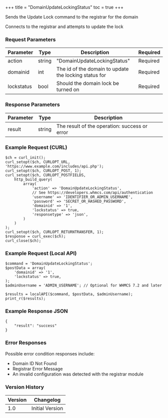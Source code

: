 +++
title = "DomainUpdateLockingStatus"
toc = true
+++

Sends the Update Lock command to the registrar for the domain

Connects to the registrar and attempts to update the lock

### Request Parameters

| Parameter | Type | Description | Required |
| --------- | ---- | ----------- | -------- |
| action | string | "DomainUpdateLockingStatus" | Required |
| domainid | int | The id of the domain to update the locking status for | Required |
| lockstatus | bool | Should the domain lock be turned on | Required |

### Response Parameters

| Parameter | Type | Description |
| --------- | ---- | ----------- |
| result | string | The result of the operation: success or error |


### Example Request (CURL)

```
$ch = curl_init();
curl_setopt($ch, CURLOPT_URL, 'https://www.example.com/includes/api.php');
curl_setopt($ch, CURLOPT_POST, 1);
curl_setopt($ch, CURLOPT_POSTFIELDS,
    http_build_query(
        array(
            'action' => 'DomainUpdateLockingStatus',
            // See https://developers.whmcs.com/api/authentication
            'username' => 'IDENTIFIER_OR_ADMIN_USERNAME',
            'password' => 'SECRET_OR_HASHED_PASSWORD',
            'domainid' => '1',
            'lockstatus' => true,
            'responsetype' => 'json',
        )
    )
);
curl_setopt($ch, CURLOPT_RETURNTRANSFER, 1);
$response = curl_exec($ch);
curl_close($ch);
```


### Example Request (Local API)

```
$command = 'DomainUpdateLockingStatus';
$postData = array(
    'domainid' => '1',
    'lockstatus' => true,
);
$adminUsername = 'ADMIN_USERNAME'; // Optional for WHMCS 7.2 and later

$results = localAPI($command, $postData, $adminUsername);
print_r($results);
```


### Example Response JSON

```
{
    "result": "success"
}
```


### Error Responses

Possible error condition responses include:

* Domain ID Not Found
* Registrar Error Message
* An invalid configuration was detected with the registrar module


### Version History

| Version | Changelog |
| ------- | --------- |
| 1.0 | Initial Version |
